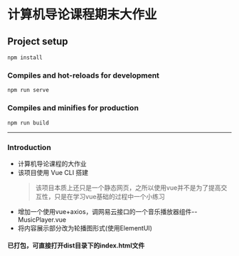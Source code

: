 # 计算机导论课程期末大作业

## Project setup
```
npm install
```

### Compiles and hot-reloads for development
```
npm run serve
```

### Compiles and minifies for production
```
npm run build
```
-----
### Introduction
* 计算机导论课程的大作业
* 该项目使用 Vue CLI 搭建
    > 该项目本质上还只是一个静态网页，之所以使用vue并不是为了提高交互性，只是在学习vue基础的过程中一个小练习
* 增加一个使用vue+axios，调网易云接口的一个音乐播放器组件--MusicPlayer.vue
* 将内容展示部分改为轮播图形式(使用ElementUI)

#### 已打包，可直接打开dist目录下的index.html文件
